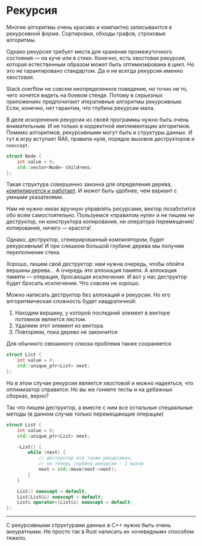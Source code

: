 # Рекурсия

Многие алгоритмы очень красиво и компактно записываются в рекурсивной форме.
Сортировки, обходы графов, строковые алгоритмы.

Однако рекурсия требует места для хранения промежуточного состояния — на куче или в стеке.
Конечно, есть хвостовая рекурсия, которая естественным образом может быть оптимизирована в цикл. Но это не гарантировано стандартом. Да и не всегда рекурсия именно хвостовая.

Stack overflow не совсем неопределенное поведение, но точно не то, чего хочется видеть на боевом стенде. Потому в серьезных приложениях предпочитают итеративные алгоритмы рекурсивным. Если, конечно, нет гарантии, что глубина рекурсии мала.

В деле искоренения рекурсии из своей программы нужно быть очень внимательным. И не только в корректной имплементации алгоритмов.
Помимо алгоритмов, рекурсивными могут быть и структуры данных. И тут в игру вступает RAII, правила нуля, порядок вызовов деструкторов и `noexcept`.


```C++
struct Node {
    int value = 0;
    std::vector<Node> childrens;
};
```

Такая структура совершенно законна для определения дерева, [компилируется и работает](https://godbolt.org/z/evecMd). И может быть удобнее, чем вариант с умными указателями.

Нам не нужно никак вручную управлять ресурсами, вектор позаботится обо всем самостоятельно. Пользуемся «правилом нуля» и не пишем ни деструктор, ни конструктора копирования, ни оператора перемещения/копирования, ничего — красота!

Однако, деструктор, сгенерированный компилятором, будет рекурсивным! И при слишком большой глубине дерева мы получим переполнение стека.

Хорошо, пишем свой деструктор: нам нужна очередь, чтобы обойти вершины дерева... А очередь это аллокация памяти. А аллокация памяти — операция, бросающая исключения. И вот у нас деструктор будет бросать исключения. Что совсем не хорошо.

Можно написать деструктор без аллокаций и рекурсии. Но его алгоритмическая сложность будет квадратичной:

1. Находим вершину, у которой последний элемент в векторе потомков является листом.
2. Удаляем этот элемент из вектора.
3. Повторяем, пока дерево не закончится


Для обычного связанного списка проблема также сохраняется
```C++
struct List {
    int value = 0;
    std::unique_ptr<List> next;
};
```
Но в этом случае рекурсия является хвостовой и можно надеяться, что оптимизатор справится. Но вы же гоняете тесты и на дебажных сборках, верно?

Так что пишем деструктор, а вместе с ним все остальные специальные методы (в данном случае только перемещающие операции)

```C++
struct List {
    int value = 0;
    std::unique_ptr<List> next;

    ~List() {
        while (next) {
            // деструктор все также рекурсивен,
            // но теперь глубина рекурсии — 1 вызов
            next = std::move(next->next);
        }
    }

    List() noexcept = default;
    List(List&&) noexcept = default;
    List& operator=(List&&) noexcept = default;
};
```

---------

С рекурсивными структурами данных в C++ нужно быть очень аккуратными. Не просто так в
Rust написать их «очевидным» способом тяжело.
